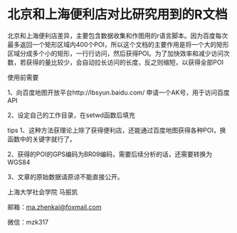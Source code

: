 # 北京和上海便利店对比研究用到的R文档
北京和上海便利店差异，主要包含数据收集和作图用的r语言脚本。因为百度每次最多返回一个矩形区域内400个POI，所以这个文档的主要作用是将一个大的矩形区域分成多个小的矩形，一行行访问，然后获得POI。为了加快效率和减少访问次数，若获得的量比较少，会自动拉长访问的长度，反之则缩短，以获得全部POI
 
使用前需要  

1、向百度地图开放平台http://lbsyun.baidu.com/ 申请一个AK号，用于访问百度API  

2、设定自己的工作目录，在setwd函数后填充
 
tips
1、这种方法获理论上除了获得便利店，还能通过百度地图获得各种POI，换函数中的关键字就行了。  

2、获得的POI的GPS编码为BR09编码，需要后续分析的话，还需要转换为WGS84  

3、文章的原始数据请原谅不能直接公开。  



上海大学社会学院 马振凯  

邮箱：ma.zhenkai@foxmail.com   

微信：mzk317
